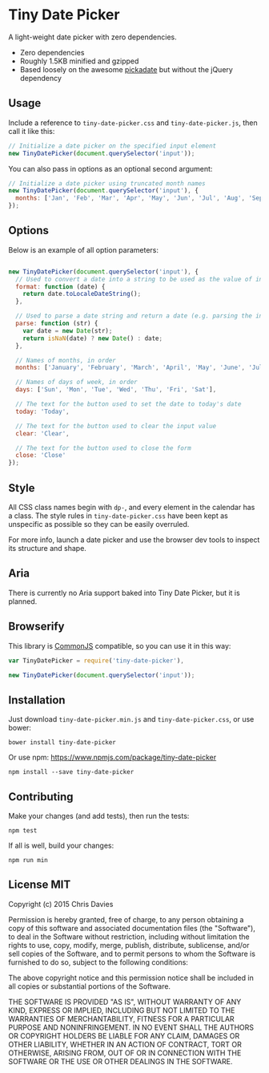# Tiny Date Picker

A light-weight date picker with zero dependencies.

- Zero dependencies
- Roughly 1.5KB minified and gzipped
- Based loosely on the awesome [pickadate](http://amsul.ca/pickadate.js/) but without the jQuery dependency

## Usage

Include a reference to `tiny-date-picker.css` and `tiny-date-picker.js`, then call it like this:

```javascript
// Initialize a date picker on the specified input element
new TinyDatePicker(document.querySelector('input'));
```

You can also pass in options as an optional second argument:

```javascript
// Initialize a date picker using truncated month names
new TinyDatePicker(document.querySelector('input'), {
  months: ['Jan', 'Feb', 'Mar', 'Apr', 'May', 'Jun', 'Jul', 'Aug', 'Sep', 'Oct', 'Nov', 'Dec'],
});
```

## Options

Below is an example of all option parameters:

```javascript

new TinyDatePicker(document.querySelector('input'), {
  // Used to convert a date into a string to be used as the value of input
  format: function (date) {
    return date.toLocaleDateString();
  },

  // Used to parse a date string and return a date (e.g. parsing the input value)
  parse: function (str) {
    var date = new Date(str);
    return isNaN(date) ? new Date() : date;
  },

  // Names of months, in order
  months: ['January', 'February', 'March', 'April', 'May', 'June', 'July', 'August', 'September', 'October', 'November', 'December'],

  // Names of days of week, in order
  days: ['Sun', 'Mon', 'Tue', 'Wed', 'Thu', 'Fri', 'Sat'],

  // The text for the button used to set the date to today's date
  today: 'Today',

  // The text for the button used to clear the input value
  clear: 'Clear',

  // The text for the button used to close the form
  close: 'Close'
});
```

## Style

All CSS class names begin with `dp-`, and every element in the calendar has a class. The style rules
in `tiny-date-picker.css` have been kept as unspecific as possible so they can be easily overruled.

For more info, launch a date picker and use the browser dev tools to inspect its structure and shape.

## Aria

There is currently no Aria support baked into Tiny Date Picker, but it is planned.

## Browserify

This library is [CommonJS](http://www.commonjs.org/) compatible, so you can use it in this way:

```javascript
var TinyDatePicker = require('tiny-date-picker'),

new TinyDatePicker(document.querySelector('input'));
```

## Installation

Just download `tiny-date-picker.min.js` and `tiny-date-picker.css`, or use bower:

    bower install tiny-date-picker

Or use npm:
https://www.npmjs.com/package/tiny-date-picker

    npm install --save tiny-date-picker

## Contributing

Make your changes (and add tests), then run the tests:

    npm test

If all is well, build your changes:

    npm run min

## License MIT

Copyright (c) 2015 Chris Davies

Permission is hereby granted, free of charge, to any person
obtaining a copy of this software and associated documentation
files (the "Software"), to deal in the Software without
restriction, including without limitation the rights to use,
copy, modify, merge, publish, distribute, sublicense, and/or sell
copies of the Software, and to permit persons to whom the
Software is furnished to do so, subject to the following
conditions:

The above copyright notice and this permission notice shall be
included in all copies or substantial portions of the Software.

THE SOFTWARE IS PROVIDED "AS IS", WITHOUT WARRANTY OF ANY KIND,
EXPRESS OR IMPLIED, INCLUDING BUT NOT LIMITED TO THE WARRANTIES
OF MERCHANTABILITY, FITNESS FOR A PARTICULAR PURPOSE AND
NONINFRINGEMENT. IN NO EVENT SHALL THE AUTHORS OR COPYRIGHT
HOLDERS BE LIABLE FOR ANY CLAIM, DAMAGES OR OTHER LIABILITY,
WHETHER IN AN ACTION OF CONTRACT, TORT OR OTHERWISE, ARISING
FROM, OUT OF OR IN CONNECTION WITH THE SOFTWARE OR THE USE OR
OTHER DEALINGS IN THE SOFTWARE.
